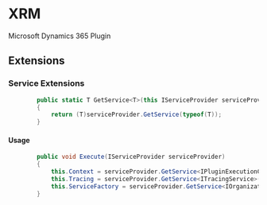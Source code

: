 # XRM

Microsoft Dynamics 365 Plugin

## Extensions

### Service Extensions

```csharp
        public static T GetService<T>(this IServiceProvider serviceProvider)
        {
            return (T)serviceProvider.GetService(typeof(T));
        }
```

#### Usage

```csharp
        public void Execute(IServiceProvider serviceProvider)
        {
            this.Context = serviceProvider.GetService<IPluginExecutionContext>();
            this.Tracing = serviceProvider.GetService<ITracingService>();
            this.ServiceFactory = serviceProvider.GetService<IOrganizationServiceFactory>();
        }
```
